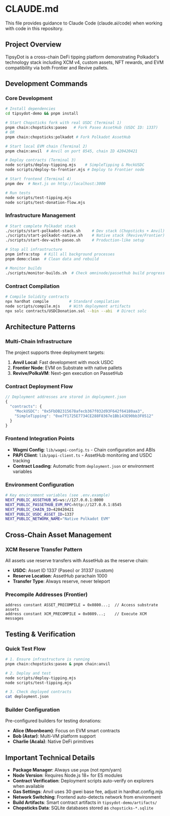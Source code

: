 # CLAUDE.md

This file provides guidance to Claude Code (claude.ai/code) when working with code in this repository.

## Project Overview

TipsyDot is a cross-chain DeFi tipping platform demonstrating Polkadot's technology stack including XCM v4, custom assets, NFT rewards, and EVM compatibility via both Frontier and Revive pallets.

## Development Commands

### Core Development
```bash
# Install dependencies
cd tipsydot-demo && pnpm install

# Start Chopsticks fork with real USDC (Terminal 1)
pnpm chain:chopsticks:paseo   # Fork Paseo AssetHub (USDC ID: 1337)
# OR
pnpm chain:chopsticks:polkadot # Fork Polkadot AssetHub

# Start local EVM chain (Terminal 2)
pnpm chain:anvil  # Anvil on port 8545, chain ID 420420421

# Deploy contracts (Terminal 3)
node scripts/deploy-tipping.mjs    # SimpleTipping & MockUSDC
node scripts/deploy-to-frontier.mjs # Deploy to Frontier node

# Start frontend (Terminal 4)
pnpm dev  # Next.js on http://localhost:3000

# Run tests
node scripts/test-tipping.mjs
node scripts/test-donation-flow.mjs
```

### Infrastructure Management
```bash
# Start complete Polkadot stack
./scripts/start-polkadot-stack.sh     # Dev stack (Chopsticks + Anvil)
./scripts/start-polkadot-native.sh    # Native stack (Revive/Frontier)
./scripts/start-dev-with-paseo.sh     # Production-like setup

# Stop all infrastructure
pnpm infra:stop  # Kill all background processes
pnpm demo:clean  # Clean data and rebuild

# Monitor builds
./scripts/monitor-builds.sh  # Check omninode/passethub build progress
```

### Contract Compilation
```bash
# Compile Solidity contracts
npx hardhat compile         # Standard compilation
node scripts/compile.mjs    # With deployment artifacts
npx solc contracts/USDCDonation.sol --bin --abi  # Direct solc
```

## Architecture Patterns

### Multi-Chain Infrastructure
The project supports three deployment targets:
1. **Anvil Local**: Fast development with mock USDC
2. **Frontier Node**: EVM on Substrate with native pallets
3. **Revive/PolkaVM**: Next-gen execution on PassetHub

### Contract Deployment Flow
```javascript
// Deployment addresses are stored in deployment.json
{
  "contracts": {
    "MockUSDC": "0x5FbDB2315678afecb367f032d93F642f64180aa3",
    "SimpleTipping": "0xe7f1725E7734CE288F8367e1Bb143E90bb3F0512"
  }
}
```

### Frontend Integration Points
- **Wagmi Config**: `lib/wagmi-config.ts` - Chain configuration and ABIs
- **PAPI Client**: `lib/papi-client.ts` - AssetHub monitoring and USDC tracking
- **Contract Loading**: Automatic from `deployment.json` or environment variables

### Environment Configuration
```bash
# Key environment variables (see .env.example)
NEXT_PUBLIC_ASSETHUB_WS=ws://127.0.0.1:8000
NEXT_PUBLIC_PASSETHUB_EVM_RPC=http://127.0.0.1:8545
NEXT_PUBLIC_CHAIN_ID=420420421
NEXT_PUBLIC_USDC_ASSET_ID=1337
NEXT_PUBLIC_NETWORK_NAME="Native Polkadot EVM"
```

## Cross-Chain Asset Management

### XCM Reserve Transfer Pattern
All assets use reserve transfers with AssetHub as the reserve chain:
- **USDC**: Asset ID 1337 (Paseo) or 31337 (custom)
- **Reserve Location**: AssetHub parachain 1000
- **Transfer Type**: Always reserve, never teleport

### Precompile Addresses (Frontier)
```solidity
address constant ASSET_PRECOMPILE = 0x0800...;  // Access substrate assets
address constant XCM_PRECOMPILE = 0x0809...;    // Execute XCM messages
```

## Testing & Verification

### Quick Test Flow
```bash
# 1. Ensure infrastructure is running
pnpm chain:chopsticks:paseo & pnpm chain:anvil

# 2. Deploy and test
node scripts/deploy-tipping.mjs
node scripts/test-tipping.mjs

# 3. Check deployed contracts
cat deployment.json
```

### Builder Configuration
Pre-configured builders for testing donations:
- **Alice (Moonbeam)**: Focus on EVM smart contracts
- **Bob (Astar)**: Multi-VM platform support
- **Charlie (Acala)**: Native DeFi primitives

## Important Technical Details

- **Package Manager**: Always use `pnpm` (not npm/yarn)
- **Node Version**: Requires Node.js 18+ for ES modules
- **Contract Verification**: Deployment scripts auto-verify on explorers when available
- **Gas Settings**: Anvil uses 30 gwei base fee, adjust in hardhat.config.mjs
- **Network Switching**: Frontend auto-detects network from environment
- **Build Artifacts**: Smart contract artifacts in `tipsydot-demo/artifacts/`
- **Chopsticks Data**: SQLite databases stored as `chopsticks-*.sqlite`